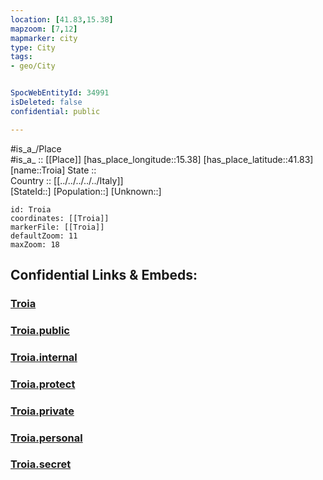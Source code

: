 ```yaml
---
location: [41.83,15.38] 
mapzoom: [7,12] 
mapmarker: city 
type: City
tags:
- geo/City


SpocWebEntityId: 34991
isDeleted: false
confidential: public

---
```

#is_a_/Place  
#is_a_ :: [[Place]] 
[has_place_longitude::15.38] 
[has_place_latitude::41.83] 
[name::Troia] 
State ::  
Country :: [[../../../../../Italy]]  
[StateId::] 
[Population::] 
[Unknown::] 


```leaflet
id: Troia
coordinates: [[Troia]] 
markerFile: [[Troia]] 
defaultZoom: 11 
maxZoom: 18
```


## Confidential Links & Embeds: 

### [Troia](/_Standards/Earth/Continent/Europe/Europe~South/Italy/regions~Italy/Apulia/Foggia/City/Troia.md) 

### [Troia.public](/_public/Earth/Continent/Europe/Europe~South/Italy/regions~Italy/Apulia/Foggia/City/Troia.public.md) 

### [Troia.internal](/_internal/Earth/Continent/Europe/Europe~South/Italy/regions~Italy/Apulia/Foggia/City/Troia.internal.md) 

### [Troia.protect](/_protect/Earth/Continent/Europe/Europe~South/Italy/regions~Italy/Apulia/Foggia/City/Troia.protect.md) 

### [Troia.private](/_private/Earth/Continent/Europe/Europe~South/Italy/regions~Italy/Apulia/Foggia/City/Troia.private.md) 

### [Troia.personal](/_personal/Earth/Continent/Europe/Europe~South/Italy/regions~Italy/Apulia/Foggia/City/Troia.personal.md) 

### [Troia.secret](/_secret/Earth/Continent/Europe/Europe~South/Italy/regions~Italy/Apulia/Foggia/City/Troia.secret.md)

